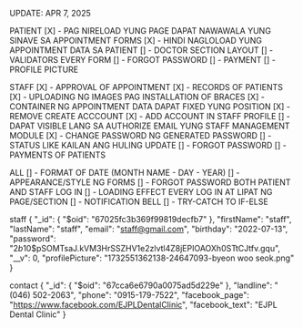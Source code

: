 UPDATE: APR 7, 2025

PATIENT
[X] - PAG NIRELOAD YUNG PAGE DAPAT NAWAWALA YUNG SINAVE SA APPOINTMENT FORMS
[X] - HINDI NAGLOLOAD YUNG APPOINTMENT DATA SA PATIENT 
[] - DOCTOR SECTION LAYOUT
[] - VALIDATORS EVERY FORM
[] - FORGOT PASSWORD
[] - PAYMENT
[] - PROFILE PICTURE

STAFF
[X] - APPROVAL OF APPOINTMENT
[X] - RECORDS OF PATIENTS
[X] - UPLOADING NG IMAGES PAG INSTALLATION OF BRACES
[X] - CONTAINER NG APPOINTMENT DATA DAPAT FIXED YUNG POSITION
[X] - REMOVE CREATE ACCCOUNT
[X] - ADD ACCOUNT IN STAFF PROFILE
[] - DAPAT VISIBLE LANG SA AUTHORIZE EMAIL YUNG STAFF MANAGEMENT MODULE
[X] - CHANGE PASSWORD NG GENERATED PASSWORD
[]  - STATUS LIKE KAILAN ANG HULING UPDATE
[]  - FORGOT PASSWORD
[]  - PAYMENTS OF PATIENTS

ALL
[] - FORMAT OF DATE (MONTH NAME - DAY - YEAR)
[] - APPEARANCE/STYLE NG FORMS
[] - FORGOT PASSWORD BOTH PATIENT AND STAFF LOG IN
[] - LOADING EFFECT EVERY LOG IN AT LIPAT NG PAGE/SECTION
[] - NOTIFICATION BELL
[] - TRY-CATCH TO IF-ELSE


staff
{
  "_id": {
    "$oid": "67025fc3b369f99819decfb7"
  },
  "firstName": "staff",
  "lastName": "staff",
  "email": "staff@gmail.com",
  "birthday": "2022-07-13",
  "password": "$2b$10$pSOMTsaJ.kVM3HrSSZHV1e2zlvtl4Z8jEPIOAOXh0STtCJtfv.gqu",
  "__v": 0,
  "profilePicture": "1732551362138-24647093-byeon woo seok.png"
}

contact
{
  "_id": {
    "$oid": "67cca6e6790a0075ad5d229e"
  },
  "landline": "(046) 502-2063",
  "phone": "0915-179-7522",
  "facebook_page": "https://www.facebook.com/EJPLDentalClinic",
  "facebook_text": "EJPL Dental Clinic"
}